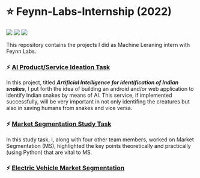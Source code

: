 # :star: Feynn-Labs-Internship (2022)
![](https://img.shields.io/badge/Author-RohitRannavre-green?style=for-the-badge) ![](https://img.shields.io/badge/Programming%20Language-Python-yellow?style=for-the-badge) ![](https://img.shields.io/badge/Libraries%3A-Pandas%2C%20Numpy%2C%20Seaborn%2C%20Matplotlib%2C%20Scikit--learn-purple?style=for-the-badge)

This repository contains the projects I did as Machine Leraning intern with Feynn Labs.

### :zap: [AI Product/Service Ideation Task](https://github.com/Rohit-Rannavre/Feynn-Labs-Internship-2022/blob/main/Project%201:%20AI%20Product%5CService%20Ideation%20Task/Artificial%20Intelligence%20for%20Indentification%20of%20Indian%20snakes.pdf)
In this project, titled ***Artificial Intelligence for identification of Indian snakes***, I put forth the idea of building an android and/or web application to identify Indian snakes by means of AI. This service, if implemented successfully, will be very important in not only identifing the creatures but also in saving humans from snakes and vice versa.

### :zap: [Market Segmentation Study Task](https://github.com/Rohit-Rannavre/Feynn-Labs-Internship-2022/tree/main/Project%202.0:%20Market%20Segmentation%20case%20study)
In this study task, I, along with four other team members, worked on Market Segmentation (MS), highlighted the key points theoretically and practically (using Python) that are vital to MS.

### :zap: [Electric Vehicle Market Segmentation](https://github.com/Rohit-Rannavre/Feynn-Labs-Internship-2022/tree/main/Project%202.1:%20Market%20Segmentation%20of%20Electric%20Vehicles%20in%20India)
